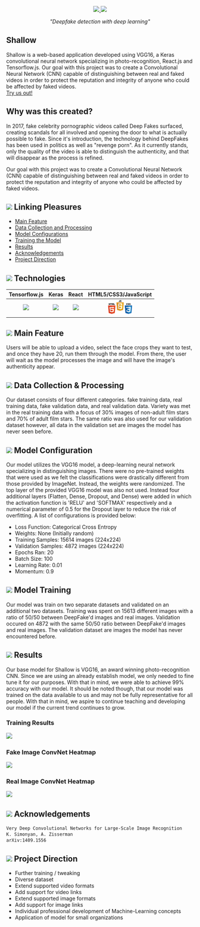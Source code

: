 <p align="center"> 
  
  <a href="https://mvaleriani.github.io/Shallow/#/">
    <img src="https://raw.githubusercontent.com/MoistCode/Resources/master/Programming/ReadmeStructures/Shallow/images/RNN.png">
  </a>
  
   <a href="https://mvaleriani.github.io/Shallow/#/">
    <img src="https://raw.githubusercontent.com/MoistCode/Resources/master/Programming/ReadmeStructures/Shallow/images/title.png">
  </a>
  
  <p align="center"><i>"Deepfake detection with deep learning"</i></p>
</p> 

## Shallow
Shallow is a web-based application developed using VGG16, a Keras convolutional neural network specializing in photo-recognition, React.js and Tensorflow.js. Our goal with this project was to create a Convolutional Neural Network (CNN) capable of distinguishing between real and faked videos in order to protect the reputation and integrity of anyone who could be affected by faked videos.  
[Try us out!](https://mvaleriani.github.io/Shallow/#/)
## Why was this created?

In 2017, fake celebrity pornographic videos called Deep Fakes surfaced, creating scandals for all involved and opening the door to what is actually possible to fake. Since it's introduction, the technology behind DeepFakes has been used in politics as well as "revenge porn". As it currently stands, only the quality of the video is able to distinguish the authenticity, and that will disappear as the process is refined.

Our goal with this project was to create a Convolutional Neural Network (CNN) capable of distinguishing between real and faked videos in order to protect the reputation and integrity of anyone who could be affected by faked videos.

<a name="links">
  <h2>
    <img src="https://raw.githubusercontent.com/MoistCode/Resources/master/Programming/ReadmeStructures/Shallow/images/RNN_1_24x24.png">
      Linking Pleasures
  </h2>  
</a>

- [Main Feature](#main-feature)
- [Data Collection and Processing](#data)
- [Model Configurations](#model-config)
- [Training the Model](#model-training)
- [Results](#results)
- [Acknowledgements](#acknowledgements)
- [Project Direction](#project-direction)

<a name="technologies">
  <h2>
    <img src="https://raw.githubusercontent.com/MoistCode/Resources/master/Programming/ReadmeStructures/Shallow/images/RNN_1_24x24.png">
      Technologies
  </h2>  
</a>
  
|Tensorflow.js|Keras|React|HTML5/CSS3/JavaScript|
|:-------------------------:|:-------------------------:|:-------------------------:|:-------------------------:|
|<img src="https://raw.githubusercontent.com/MoistCode/Resources/master/Programming/ReadmeStructures/Shallow/images/tfjs_32x32.jpg">|<img src="https://raw.githubusercontent.com/MoistCode/Resources/master/Programming/ReadmeStructures/Shallow/images/keras_32x32.png">|<img src="https://raw.githubusercontent.com/MoistCode/Resources/master/Programming/ReadmeStructures/Shallow/images/react.png">|<img src="https://github.com/MoistCode/ImaginaryNumblr/blob/master/readme_gifs/Webp.net-resizeimage(4).png">|


<a name="main-feature">
  <h2>
    <img src="https://raw.githubusercontent.com/MoistCode/Resources/master/Programming/ReadmeStructures/Shallow/images/RNN_1_24x24.png">
      Main Feature
  </h2>  
</a>
  Users will be able to upload a video, select the face crops they want to test, and once they have 20, run them through the model. From there, the user will wait as the model processes the image and will have the image's authenticity appear.

<a name="data">
  <h2>
    <img src="https://raw.githubusercontent.com/MoistCode/Resources/master/Programming/ReadmeStructures/Shallow/images/RNN_1_24x24.png">
      Data Collection & Processing
  </h2>  
</a>
  Our dataset consists of four different categories. fake training data, real training data, fake validation data, and real validation data. Variety was met in the real training data with a focus of 30% images of non-adult film stars and 70% of adult film stars. The same ratio was also used for our validation dataset however, all data in the validation set are images the model has never seen before. 

<a name="model-config">
  <h2>
    <img src="https://raw.githubusercontent.com/MoistCode/Resources/master/Programming/ReadmeStructures/Shallow/images/RNN_1_24x24.png">
      Model Configuration
  </h2>  
</a>
  Our model utilizes the VGG16 model, a deep-learning neural network specializing in distinguishing images. There were no pre-trained weights that were used as we felt the classifications were drastically different from those provided by ImageNet. Instead, the weights were randomized. The top layer of the provided VGG16 model was also not used. Instead four additional layers (Flatten, Dense, Dropout, and Dense) were added in which the activation function is 'RELU' and 'SOFTMAX' respectively and a numerical parameter of 0.5 for the Dropout layer to reduce the risk of overfitting. A list of configurations is provided below:  
    
    
* Loss Function: Categorical Cross Entropy
* Weights: None (Initially random)
* Training Samples: 15614 images (224x224)
* Validation Samples: 4872 images (224x224)
* Epochs Ran: 20
* Batch Size: 100
* Learning Rate: 0.01
* Momentum: 0.9


<a name="model-training">
  <h2>
    <img src="https://raw.githubusercontent.com/MoistCode/Resources/master/Programming/ReadmeStructures/Shallow/images/RNN_1_24x24.png">
      Model Training
  </h2>  
</a>

  Our model was train on two separate datasets and validated on an additional two datasets. Training was spent on 15613 different images with a ratio of 50/50 between DeepFake'd images and real images. Validation occured on 4872 with the same 50/50 ratio between DeepFake'd images and real images. The validation dataset are images the model has never encountered before.

<a name="results">
  <h2>
    <img src="https://raw.githubusercontent.com/MoistCode/Resources/master/Programming/ReadmeStructures/Shallow/images/RNN_1_24x24.png">
      Results
  </h2>  
</a>
  Our base model for Shallow is VGG16, an award winning photo-recognition CNN. Since we are using an already establish model, we only needed to fine tune it for our purposes. With that in mind, we were able to achieve 99% accuracy with our model.  
It should be noted though, that our model was trained on the data available to us and may not be fully representative for all people. With that in mind, we aspire to continue teaching and developing our model if the current trend continues to grow.
 <h3>Training Results</h3>
 <img src="https://raw.githubusercontent.com/MoistCode/Resources/master/Programming/ReadmeStructures/Shallow/images/train_loss.png">

 <h3>Fake Image ConvNet Heatmap</h3>
 <img src="https://raw.githubusercontent.com/MoistCode/Resources/master/Programming/ReadmeStructures/Shallow/images/fake_hm.png">

 <h3>Real Image ConvNet Heatmap</h3>
 <img src="https://raw.githubusercontent.com/MoistCode/Resources/master/Programming/ReadmeStructures/Shallow/images/real_hm.png">

<a name="acknowledgements">
  <h2>
    <img src="https://raw.githubusercontent.com/MoistCode/Resources/master/Programming/ReadmeStructures/Shallow/images/RNN_1_24x24.png">
      Acknowledgements
  </h2>  
</a>

```
Very Deep Convolutional Networks for Large-Scale Image Recognition
K. Simonyan, A. Zisserman
arXiv:1409.1556
```
  
  <a name="project-direction">
  <h2>
    <img src="https://raw.githubusercontent.com/MoistCode/Resources/master/Programming/ReadmeStructures/Shallow/images/RNN_1_24x24.png">
      Project Direction
  </h2>  
</a>

* Further training / tweaking
* Diverse dataset
* Extend supported video formats
* Add support for video links
* Extend supported image formats
* Add support for image links
* Individual professional development of Machine-Learning concepts
* Application of model for small organizations
